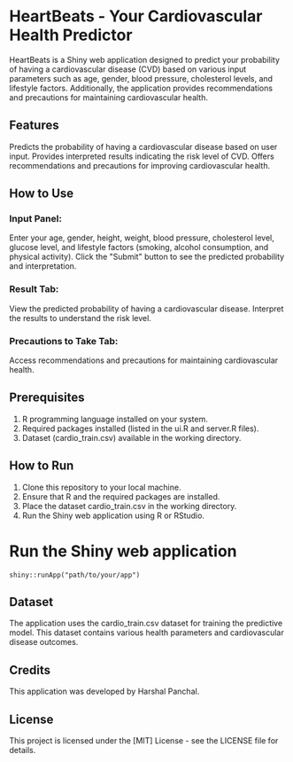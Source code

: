 
# HeartBeats - Your Cardiovascular Health Predictor
HeartBeats is a Shiny web application designed to predict your probability of having a cardiovascular disease (CVD) based on various input parameters such as age, gender, blood pressure, cholesterol levels, and lifestyle factors. Additionally, the application provides recommendations and precautions for maintaining cardiovascular health.

## Features
Predicts the probability of having a cardiovascular disease based on user input.
Provides interpreted results indicating the risk level of CVD.
Offers recommendations and precautions for improving cardiovascular health.
## How to Use

### Input Panel:
Enter your age, gender, height, weight, blood pressure, cholesterol level, glucose level, and lifestyle factors (smoking, alcohol consumption, and physical activity).
Click the "Submit" button to see the predicted probability and interpretation.

### Result Tab:
View the predicted probability of having a cardiovascular disease.
Interpret the results to understand the risk level.

### Precautions to Take Tab:
Access recommendations and precautions for maintaining cardiovascular health.

## Prerequisites
1. R programming language installed on your system.
2. Required packages installed (listed in the ui.R and server.R files).
3. Dataset (cardio_train.csv) available in the working directory.

## How to Run
1. Clone this repository to your local machine.
2. Ensure that R and the required packages are installed.
3. Place the dataset cardio_train.csv in the working directory.
4. Run the Shiny web application using R or RStudio.

# Run the Shiny web application
```
shiny::runApp("path/to/your/app")
```

## Dataset
The application uses the cardio_train.csv dataset for training the predictive model. This dataset contains various health parameters and cardiovascular disease outcomes.

## Credits
This application was developed by Harshal Panchal.

## License
This project is licensed under the [MIT] License - see the LICENSE file for details.
